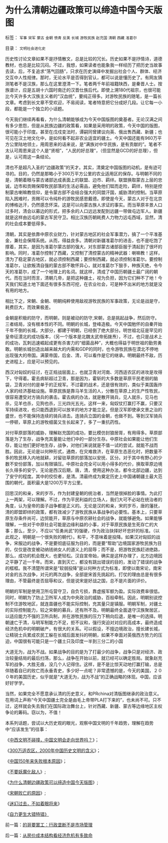 # 为什么清朝边疆政策可以缔造中国今天版图

标签： `军事` `宋军` `蒙古` `金朝` `愤青` `反美` `长城` `游牧民族` `赵充国` `清朝` `西藏` `准葛尔` 

目录： `文明社会进化史`

历史性讨论文章如果不是抒情散文，总是比较的冗长。历史如果不是抒情诗，道德教材，也总是比较沉闷。不过，我想，如果读者也能象我一样经历了把历史当故事去读，后，不复追求“荡气回肠”，只求在历史演绎中发掘出社会个人、群体、经济交互中人性规律。那时，无论水平是否得到官认，都可以说是懂历史了。有网友猜测笔者不是汉族，那么在这里澄清一下。笔者两千年前祖籍陕西，是秦晋人士。按族谱计，应是五胡十六国时南迁的汉晋仕族后代。即使上溯180代祖宗，也很可能比今天许多大汉族主义者的“汉血统”，要纯正得多。对游牧民族的随笔，是一篇长文章。考虑到长文章不受欢迎，不易阅读，笔者特意把它分成好几段。让它每一小段，都能是一个独立的小话题。



今天我们继续再看看，为什么清朝能够成为今天中国版图的奠基者。无论汉满之间有多少恩怨，但是从民族边疆的政策看，如果是采用明的政策，今天中国的版图，很可能小于印度。甚至在戊戍变法时，谭嗣同曾建议向英、俄出售西藏、新疆；也可见在汉土地文化中，是如何看不起非农业适宜的疆土。今天中国还能有960万平方公里陆地领土，用周恩来的话来说，是“满族对中华民族，是有贡献的”。笔者不太认可周恩来这个人是“贤相”，“人民的好总理”，（但显然是GCD的好总理），但是，认可周这一条结论。



清也不是超凡入圣的“边疆政策”的天才。其实，清奠定中国版图的动机，是有迹可寻的。目的，仍然是那略小于300万平方公里的农业适用区的保存。与明朝不同的是，清朝着眼与蒙古诸部达成表面上的联盟、边市、羁绊。联盟换取蒙古上层的忠诚，边市和贡赐保障牧民部落的生活必需品，避免他们铤而走险，羁绊，特别是控制蒙古喇嘛教信仰，是令蒙古部不会结合强大的同盟汗国，威胁清的控制。当草原陷入困难时，贡赐可以令纯朴的游牧民感恩戴德。即使是今天，蒙古人对于在北京的博格达汗，仍然感念怀深。这是可以向蒙古族人求证的事实。而当草原丰景人口过多时，清会以募边的形式，把多余的人口远远发配到远疆一带做屯边军人。新疆就是这样由远屯的蒙古军民守卫。相比汉族历朝耗费人力物力远屯西域，显然，清的社会成本要低得多。



清朝，其实是依靠中原农业财力，针对蒙古地区的社会军事潜力，搞了一个平准基金，兼社会保障系统。从而，得益良多。清朝对新疆准葛尔的进击，也不是吃饱了撑着，其实，是因为准葛尔蒙古部的强大，对东部蒙古诸部臣服于清起到了很坏的影响。同时，准葛尔控制了西藏，又控制了清控蒙古的精神武器：喇嘛教！这样，清为了稳定蒙古地区，就必须控制西藏；要控制西藏，就必须控制准葛尔。要控制准葛尔，让欲叛清自强的蒙古部不敢怀异心，就对准葛尔下狠手，种族灭绝，令今天的准葛尔，成了一个地理上的名词。就这样，清成了中国历朝疆土最广阔的朝代。而在当时而言，清朝几帝，是把这种疆土，视为负担，因为它们种不了地！今天我们知道土地下面还有很多东西可挖，在农业社会，可是种不出米的地方就是没有用的地方。



相比下之，宋朝、金朝、明朝纯粹使用敌视游牧民族的军事政策，无论是战是守，耗费巨大，而效果极差。



金朝是积极的防守，而明朝，则是被动的防守,宋朝，总是挑起战争，然后防守。三者结局，没有根本性的不同。明朝的长城，登峰造极。今天中国勉怀的自秦开始千年不倒的长城，大部分，都建于明朝，已经倒了绝大部分。明世祖北征是罕见的皇帝征漠北的成功版本，（另一个版本是北魏太武帝拓拨焘），不过，也只是战术上的成功，瓦刺迅速崛起成更有杀害力的“细菌品种”，大概也得益于明世祖的勤劳勇敢。明朝长城创造出越来越大的内需和GDP的同时，也令游牧民族在漠北不停地出现强大的帝国。满蒙帝国，后金、清，可以看作是它的继承。明朝最终不敌，历史进程上，应是可以预见的。



西汉对匈奴的征讨，在正规战层面上，也就卫青对河南、河西适农区的进攻是攻得下，守得着。霍去病斩超过卫青，那是因为，霍斩的大多数是草原平民老弱的脑袋，卫青对付的是单于的正规军。不过霍的战术，还是很有效的，类似于美国轰炸人家的经济基础设施。草原民族是靠马羊生活的人，分散在草原上的生产性牧民，很容易遭受对方骑兵的袭击。霍去病的办法，就是散开骑兵，见人就杀，见马也杀，见羊也杀，见狗也杀，三光四光五光。这样一来，匈奴仗打赢打不赢，只要汉军持续进攻，也只能西退到可以放羊的地方才能立足。但是汉军即使承文景之治的盛世，也不能保持连续的骑兵进击。连骑兵立国的金朝，也做不到。等到汉军骑兵一停顿，草原上的游牧细菌又生长起来了，多了一重抗药性。



对付草原部落的威胁，理解赵充国的成功，要比模仿封狼居胥，有用得多。草原部落是为了生存，战争充其量能让他们中的一部分生存。中原社会如果能让他们生存，能让他们更好地生存，战争，对他们来说就是不值一试的尝试，就能不战而胜。因此，无论是以何种形式，通商，在灾难救济，在草原生态恶化时，把数量不多的牧民移入内地就耕，对留驻草原的部落加以安抚、区分。对于其中有野心的少数不安份部落，加以有限镇压。中原社会完全可以用小得多的代价，换取草原边境长久得多的安宁。无论是西汉后期，唐，清，使用这种办法，都令北部边疆，达到了安宁的程度。其中的佼佼者，是清。清最终成为奠定历史上中国诸朝疆土最大范围的朝代，面积最大是1200万平方公里。



回思汉的和亲，宋的岁币，作为封建皇朝的统治者，当然是很掉脸的事情。为此打上一两架，可以理解。不过，作为平民利益的立场人，我们大可不必站在统治者的角度，认为皇帝的面子战争都是正义的。无论是汉的和亲，宋的岁币，唐的藩抚，清的即盟即绊的政策，都有效减少了游牧民族从事战争的必要性。基本上，只要草原生存条件尚可，边贸能开，草原与中原农耕社会的战争，就能够避免。如果能够理解，一些对于中原社会可能是边缘利益的小事，对于草原民族是生死存亡的大事；那么，至少，不应以“任勇尚武”的强硬，作为政治抉择好坏忠奸的标准。（以此观之，明朝是一个很失败的朝代）。和平，不意味着是投降。如果汉对匈奴的战争，宋服边的战争，不是要彻底征服为目的，而是要“帮助”边境国家游牧民族为目的，仅仅是改变被动纳钱纳女人的道义上的屈辱；而不是，把游牧民族赶进绝路，那么，成功的机会既大，也更轻松。汉自宣帝始，确实是这样办理了，北方边境因之平静了近一千年。而宋，直到灭亡，都没有跳出错误的目的，发动了错误的战争的框框。我不清楚所谓宋是“软弱投降”是以何种方式为标准，即使以南宋论，南宋对金的五次战争，对元的两次战争，全部是宋首先挑起的。打仗的理由总是有很多理由，不管最终是否屈辱和议，但是说宋是好战之国，总不是片面的评价。



明朝的军制是使用卫所屯营守卫，自负亏损，靠虚报军额为盈。实际效费率很低。同时，明朝为了防止卫所军人成为中央政治的威胁，百般牵制。因此，明朝别说控制不住游牧地区，就连苗疆也不能实际控制，充其量只是镇服。明朝军制，对疆土的实际控制能力，较之宋朝的募兵，还有所不及。明朝最终全面退守汉族聚居区，以适应能力不强的卫所兵制，并在游牧民族的压力下稍向后退，是唯一的选择。明朝速亡于清，与明军制能力不足，拒不议和，强行突迫对对应的高成本，最终造成经济危机中的明朝破产，有很大的关系。可以假设，不擅边境政治，擅长建长城，让精锐士兵累成农民工躲在长城后面发抖的明朝，如果不幸面对英俄西方势力的压迫，中国很有可能只是一个疆土只及印度一半到三分二的小国



大道无为，战为不战。如果战争的目的是为了打最少的战争，战争只是对经济、政治较量结局的最后扫荡，那么，战争在开始以前，就已经可以确定胜局。就象赵充军的战争，大胜无痕，没几个人记得住。这样，是不是比惊天动地打赢打输，总是伴随着自已的败亡而永垂青史，多少好一点呢？非常遗憾的是，今天的美国，２００年的美国历史，似乎就是“大道无为，战为不战”的正确战略的体现。中国，应该好好学学。



当然，如果完全不愿意承认清的历史意义，和PRchina对清版图继承的政治意义。在用词上声称“今天中国疆土完全是由毛上帝带PLA打下来的”，也未尚不可。只不过，这样就会失去我们在国际政治舞台上，针对西藏、新疆、蒙古等边缘地区主权争论的筹码。窃以为，不值！



本系列话题，尝试以大历史观的眼光，观察中国文明的千年趋势，理解在趋势中“应该发生”的往事：

《[中西文明不碰撞，中国文明会走向世界吗？](../../../2008/11/17/中西文明不碰撞，中国文明会走向世界吗？.md)》；

《[300万适农区，2000年中国历史文明的含义](../../../2008/11/20/300万适农区，2000年中国历史文明的含义.md)》；

《[中国150年来失败根本原因](../../../2008/11/24/中国150&nbsp;年来失败根本原因.md)》；

《[不要妖魔化敌人](../../../2008/11/27/血的教训：不要妖魔化敌人.md)》;

《[为什么清朝边疆政策可以缔造中国今天版图](../../../2008/11/28/为什么清朝边疆政策可以缔造中国今天版图.md)》;

《[宋朝败亡的原因](../../../2008/11/30/简析宋朝败亡的原因.md)》;

《[迷幻过去，不如着眼将来](../../../2008/12/9/以客观平和的心态看历史，take&nbsp;it&nbsp;easy.md)》

《[自力更生大错特错》](../../../2008/12/29/所谓的自力更生大错特错.md)

前一篇：[的哥要罢工：行政垄断不是市场管理](../../../2008/11/27/的哥要罢工：行政垄断不是市场管理.md)

后一篇：[从房价成本结构看经济危机有多致命](../../../2008/11/28/从房价成本结构看经济危机有多致命.md)